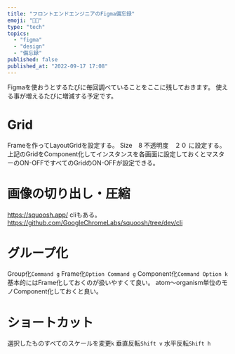 ```yaml
---
title: "フロントエンドエンジニアのFigma備忘録"
emoji: "👩‍🎤"
type: "tech"
topics:
  - "figma"
  - "design"
  - "備忘録"
published: false
published_at: "2022-09-17 17:08"
---
```


Figmaを使おうとするたびに毎回調べていることをここに残しておきます。
使える事が増えるたびに増減する予定です。

# Grid
Frameを作ってLayoutGridを設定する。
Size　8
不透明度　２０
に設定する。
上記のGridをComponent化してインスタンスを各画面に設定しておくとマスターのON-OFFですべてのGridのON-OFFが設定できる。

# 画像の切り出し・圧縮
https://squoosh.app/
cliもある。
https://github.com/GoogleChromeLabs/squoosh/tree/dev/cli

# グループ化
Group化`Command g`
Frame化`Option Command g`
Component化`Command Option k`
基本的にはFrame化しておくのが扱いやすくて良い。
atom〜organism単位のモノComponent化しておくと良い。

# ショートカット
選択したものすべてのスケールを変更`k`
垂直反転`Shift v`
水平反転`Shift h`

